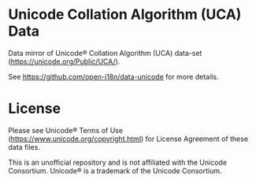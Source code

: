 # Unicode Collation Algorithm (UCA) Data

Data mirror of Unicode® Collation Algorithm (UCA) data-set (<https://unicode.org/Public/UCA/>).

See <https://github.com/open-i18n/data-unicode> for more details.

# License

Please see Unicode® Terms of Use (<https://www.unicode.org/copyright.html>) for License Agreement of these data files.

This is an unofficial repository and is not affiliated with the Unicode Consortium. Unicode® is a trademark of the Unicode Consortium.
